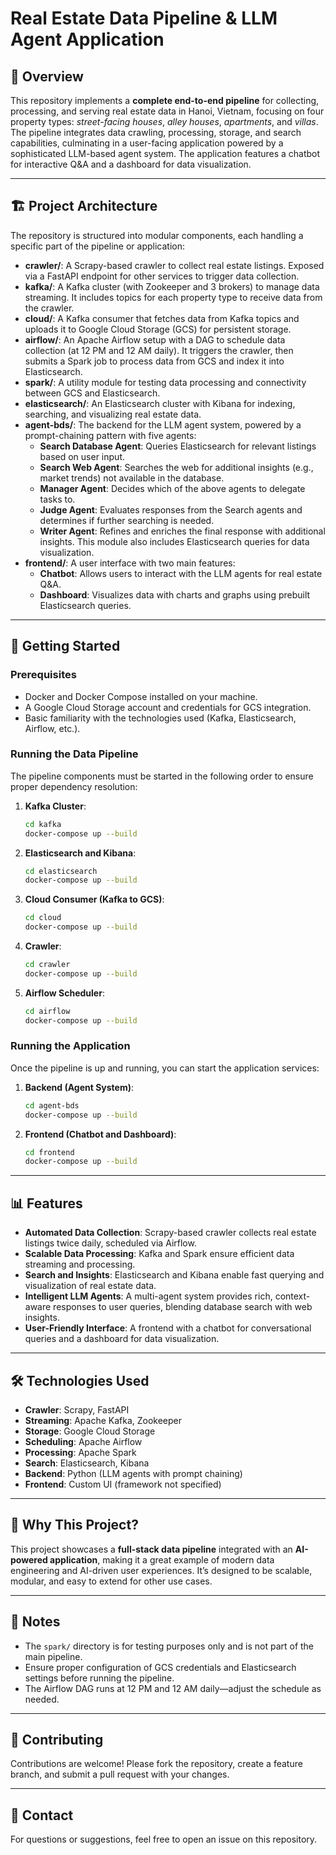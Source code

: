 # Real Estate Data Pipeline & LLM Agent Application

## 📖 Overview

This repository implements a **complete end-to-end pipeline** for collecting, processing, and serving real estate data in Hanoi, Vietnam, focusing on four property types: *street-facing houses*, *alley houses*, *apartments*, and *villas*. The pipeline integrates data crawling, processing, storage, and search capabilities, culminating in a user-facing application powered by a sophisticated LLM-based agent system. The application features a chatbot for interactive Q&A and a dashboard for data visualization.

---

## 🏗️ Project Architecture

The repository is structured into modular components, each handling a specific part of the pipeline or application:

- **crawler/**: A Scrapy-based crawler to collect real estate listings. Exposed via a FastAPI endpoint for other services to trigger data collection.
- **kafka/**: A Kafka cluster (with Zookeeper and 3 brokers) to manage data streaming. It includes topics for each property type to receive data from the crawler.
- **cloud/**: A Kafka consumer that fetches data from Kafka topics and uploads it to Google Cloud Storage (GCS) for persistent storage.
- **airflow/**: An Apache Airflow setup with a DAG to schedule data collection (at 12 PM and 12 AM daily). It triggers the crawler, then submits a Spark job to process data from GCS and index it into Elasticsearch.
- **spark/**: A utility module for testing data processing and connectivity between GCS and Elasticsearch.
- **elasticsearch/**: An Elasticsearch cluster with Kibana for indexing, searching, and visualizing real estate data.
- **agent-bds/**: The backend for the LLM agent system, powered by a prompt-chaining pattern with five agents:
  - **Search Database Agent**: Queries Elasticsearch for relevant listings based on user input.
  - **Search Web Agent**: Searches the web for additional insights (e.g., market trends) not available in the database.
  - **Manager Agent**: Decides which of the above agents to delegate tasks to.
  - **Judge Agent**: Evaluates responses from the Search agents and determines if further searching is needed.
  - **Writer Agent**: Refines and enriches the final response with additional insights.
  This module also includes Elasticsearch queries for data visualization.
- **frontend/**: A user interface with two main features:
  - **Chatbot**: Allows users to interact with the LLM agents for real estate Q&A.
  - **Dashboard**: Visualizes data with charts and graphs using prebuilt Elasticsearch queries.

---

## 🚀 Getting Started

### Prerequisites

- Docker and Docker Compose installed on your machine.
- A Google Cloud Storage account and credentials for GCS integration.
- Basic familiarity with the technologies used (Kafka, Elasticsearch, Airflow, etc.).

### Running the Data Pipeline

The pipeline components must be started in the following order to ensure proper dependency resolution:

1. **Kafka Cluster**:
   ```bash
   cd kafka
   docker-compose up --build
   ```

2. **Elasticsearch and Kibana**:
   ```bash
   cd elasticsearch
   docker-compose up --build
   ```

3. **Cloud Consumer (Kafka to GCS)**:
   ```bash
   cd cloud
   docker-compose up --build
   ```

4. **Crawler**:
   ```bash
   cd crawler
   docker-compose up --build
   ```

5. **Airflow Scheduler**:
   ```bash
   cd airflow
   docker-compose up --build
   ```

### Running the Application

Once the pipeline is up and running, you can start the application services:

1. **Backend (Agent System)**:
   ```bash
   cd agent-bds
   docker-compose up --build
   ```

2. **Frontend (Chatbot and Dashboard)**:
   ```bash
   cd frontend
   docker-compose up --build
   ```

---

## 📊 Features

- **Automated Data Collection**: Scrapy-based crawler collects real estate listings twice daily, scheduled via Airflow.
- **Scalable Data Processing**: Kafka and Spark ensure efficient data streaming and processing.
- **Search and Insights**: Elasticsearch and Kibana enable fast querying and visualization of real estate data.
- **Intelligent LLM Agents**: A multi-agent system provides rich, context-aware responses to user queries, blending database search with web insights.
- **User-Friendly Interface**: A frontend with a chatbot for conversational queries and a dashboard for data visualization.

---

## 🛠️ Technologies Used

- **Crawler**: Scrapy, FastAPI
- **Streaming**: Apache Kafka, Zookeeper
- **Storage**: Google Cloud Storage
- **Scheduling**: Apache Airflow
- **Processing**: Apache Spark
- **Search**: Elasticsearch, Kibana
- **Backend**: Python (LLM agents with prompt chaining)
- **Frontend**: Custom UI (framework not specified)

---

## 🌟 Why This Project?

This project showcases a **full-stack data pipeline** integrated with an **AI-powered application**, making it a great example of modern data engineering and AI-driven user experiences. It’s designed to be scalable, modular, and easy to extend for other use cases.

---

## 📝 Notes

- The `spark/` directory is for testing purposes only and is not part of the main pipeline.
- Ensure proper configuration of GCS credentials and Elasticsearch settings before running the pipeline.
- The Airflow DAG runs at 12 PM and 12 AM daily—adjust the schedule as needed.

---

## 🤝 Contributing

Contributions are welcome! Please fork the repository, create a feature branch, and submit a pull request with your changes.

---

## 📧 Contact

For questions or suggestions, feel free to open an issue on this repository.